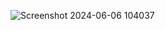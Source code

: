 ![Screenshot 2024-06-06 104037](https://github.com/eswarsaikiran15/productlandingpage/assets/160008710/54889cca-3f17-4bad-90c9-6fe42f65acf1)
